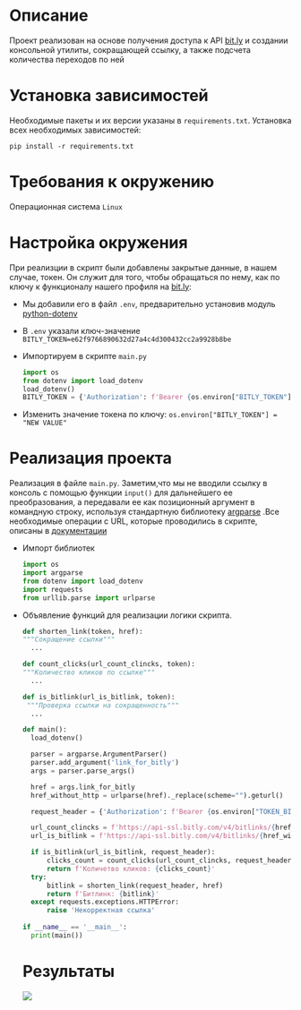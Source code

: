 # Описание

Проект реализован на основе получения доступа к API [bit.ly](https://bitly.com) и создании консольной утилиты, сокращающей ссылку, а также подсчета количества переходов по ней

# Установка зависимостей

Необходимые пакеты и их версии указаны в `requirements.txt`.
Установка всех необходимых зависимостей:

`pip install -r requirements.txt`
    
# Требования к окружению

Операционная система `Linux`

# Настройка окружения

При реализции в скрипт были добавлены закрытые данные, в нашем случае, токен. Он служит для того, чтобы обращаться по нему, как по ключу к функционалу нашего профиля на [bit.ly](https://bitly.com):
- Мы добавили его в файл `.env`, предварительно установив модуль [python-dotenv](https://pypi.org/project/python-dotenv/)
- В `.env` указали ключ-значение
  `BITLY_TOKEN=e62f9766890632d27a4c4d300432cc2a9928b8be`
- Импортируем в скрипте `main.py`

  ```python
  import os
  from dotenv import load_dotenv
  load_dotenv()
  BITLY_TOKEN = {'Authorization': f'Bearer {os.environ["BITLY_TOKEN"]}'}
  ```
 - Изменить значение токена по ключу:
  `os.environ["BITLY_TOKEN"] = "NEW VALUE"`
  # Реализация проекта
  Реализация в файле `main.py`. Заметим,что мы не вводили ссылку в консоль с помощью функции `input()` для дальнейшего ее преобразования, а передавали ее как позиционный аргумент в командную строку, используя стандартную библиотеку [argparse](https://slides.dvmn.org/argparse/#/) .Все необходимые операции с URL, которые проводились в скрипте, описаны в [документации](https://gist.github.com/dvmn-tasks/58f5fdf7b8eb61ea4ed1b528b74d1ab5#GetClicks)
  - Импорт библиотек
  
    ```python
    import os
    import argparse
    from dotenv import load_dotenv
    import requests
    from urllib.parse import urlparse
    ```
 - Объявление функций для реализации логики скрипта.
 
    ```python
    def shorten_link(token, href):
    """Сокращение ссылки"""
      ...
    ```
    ```python
    def count_clicks(url_count_clincks, token):
    """Количество кликов по ссылке"""
      ...
    ```
    ```python
    def is_bitlink(url_is_bitlink, token):
     """Проверка ссылки на сокращенность"""
      ...
    ```
    ```python
    def main():
      load_dotenv()

      parser = argparse.ArgumentParser()
      parser.add_argument('link_for_bitly')
      args = parser.parse_args()

      href = args.link_for_bitly
      href_without_http = urlparse(href)._replace(scheme="").geturl()

      request_header = {'Authorization': f'Bearer {os.environ["TOKEN_BITLY"]}'}

      url_count_clincks = f'https://api-ssl.bitly.com/v4/bitlinks/{href_without_http}/clicks/summary'
      url_is_bitlink = f'https://api-ssl.bitly.com/v4/bitlinks/{href_without_http}'

      if is_bitlink(url_is_bitlink, request_header):
          clicks_count = count_clicks(url_count_clincks, request_header)
          return f'Количетво кликов: {clicks_count}'
      try:
          bitlink = shorten_link(request_header, href)
          return f'Битлинк: {bitlink}'
      except requests.exceptions.HTTPError:
          raise 'Некорректная ссылка'
          
    if __name__ == '__main__':
      print(main())
    ```
    # Результаты
    ![](https://dvmn.org/media/Screenshot_from_2018-10-31_15-00-02.png)
